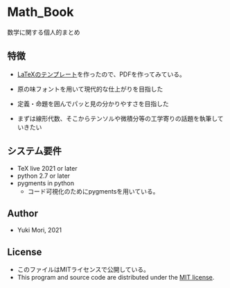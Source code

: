 # Math_Book
 数学に関する個人的まとめ

## 特徴
- [LaTeXのテンプレート](https://github.com/YukiMori1223/Template_luaLaTeX_jlreq_book)を作ったので、PDFを作ってみている。

- 原の味フォントを用いて現代的な仕上がりを目指した

- 定義・命題を囲んでパッと見の分かりやすさを目指した

- まずは線形代数、そこからテンソルや微積分等の工学寄りの話題を執筆していきたい

## システム要件
- TeX live 2021 or later
- python 2.7 or later
- pygments in python
    - コード可視化のためにpygmentsを用いている。

## Author
- Yuki Mori, 2021

## License
- このファイルはMITライセンスで公開している。
- This program and source code are distributed under the [MIT license](https://opensource.org/licenses/MIT).
